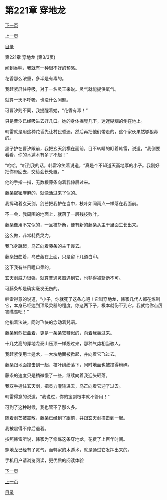 <h1>第221章   穿地龙</h1>
            <div><p><a href="./0663_%E7%AC%AC222%E7%AB%A0_%E5%81%B7%E8%A2%AD.md">下一页</a></p><p><a href="./0661_%E7%AC%AC221%E7%AB%A0_%E7%A9%BF%E5%9C%B0%E9%BE%99.md">上一页</a></p><p><a href="../">目录</a></p></div>
            <div><p>第221章   穿地龙 (第3/3页)</p><p>闻到香味，我就有一种很不好的预感。</p><p>花香那么浓重，多半是有毒的。</p><p>我赶紧屏住呼吸，对于一名灵王来说。灵气就能提供氧气。</p><p>就算一天不呼吸，也没什么问题。</p><p>可曹汐则不同，我提醒着她，“花香有毒！“</p><p>只是曹汐已经吸进去好几口。她的身体摇晃几下，迷迷糊糊的倒在地上。</p><p>韩雷就是用这种花香先让村民昏迷，然后再把他们带走的，这个家伙果然够狠毒的。</p><p>黑子护在曹汐跟前，我把玄天剑横在面前，目不转睛的盯着韩雷，说道，“我倒要看看，你的木遁术有多了不起！“</p><p>“哈哈，“听到我的话，韩雷冷笑着说道，“真是个不知道天高地厚的小子。我刚好把你带回去，交给会长处置。“</p><p>他的手指一指，无数根藤条向着我伸展过来。</p><p>藤条密密麻麻的，就像活过来了似的。</p><p>我挥动着玄天剑。剑芒把我护在当中，枝叶如同雨点一样落在我面前。</p><p>不一会，我周围的地面上，就落了一层残枝败叶。</p><p>藤条像用不完似的，一旦被斩断，便有新的藤条从主干里面生长出来。</p><p>这么做，非常耗费灵力。</p><p>我飞身跳起，乌芒向着藤条的主干轰去。</p><p>藤条扭曲着，乌芒轰在上面，只是留下几道白印。</p><p>这下我有些目瞪口呆的。</p><p>玄天剑威力很强，就算普通灵器遇到它，也非得被斩断不可。</p><p>可藤条却是确实毫发无伤的。</p><p>韩雷得意的说道，“小子，你就死了这条心吧！它叫穿地龙，韩家几代人都在炼制它，本身已经达到顶级灵器的程度。你这两下子，根本就伤不到它。我就给你点厉害瞧瞧吧！“</p><p>他掐着法诀，同时飞快的念动着咒语。</p><p>藤条剧烈扭曲着，更是一条条软鞭似的，向着我轰过来。</p><p>十几丈高的穿地龙泰山压顶一样轰过来，那种气势相当骇人。</p><p>我赶紧使用土遁术，一大块地面被掀起，并向着它飞过去。</p><p>藤条跟地面撞击到一起，枝叶纷纷落下，同时地面也被撞得粉碎。</p><p>藤条的速度只是稍微慢了一些，继续向着我迎头砸落。</p><p>我双手握住玄天剑，把灵力灌输进去，乌芒向着它迎了过去。</p><p>韩雷得意的说道，“我说过，你的宝剑根本就不管用！“</p><p>可到了这种时候，我也管不了那么多。</p><p>随着剑芒被震散，藤条已经到了跟前，并跟玄天剑撞击到一起。</p><p>我被震得不停后退着。</p><p>按照韩雷所说，韩家为了修炼这条穿地龙，花费了上百年时间。</p><p>穿地龙已经有了灵气，而韩家的木遁术，就是通过它发挥出来的。</p><p>手机用户请浏览阅读，更优质的阅读体验</p></div>
            <div><p><a href="./0663_%E7%AC%AC222%E7%AB%A0_%E5%81%B7%E8%A2%AD.md">下一页</a></p><p><a href="./0661_%E7%AC%AC221%E7%AB%A0_%E7%A9%BF%E5%9C%B0%E9%BE%99.md">上一页</a></p><p><a href="../">目录</a></p></div>